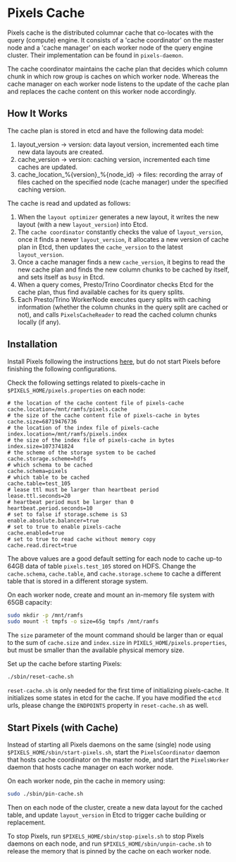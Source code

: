 # Pixels Cache
Pixels cache is the distributed columnar cache that co-locates with the query (compute) engine.
It consists of a 'cache coordinator' on the master node and a 'cache manager' on each worker node of the query engine cluster.
Their implementation can be found in `pixels-daemon`.

The cache coordinator maintains the cache plan that decides which column chunk in which row group is caches on which worker node.
Whereas the cache manager on each worker node listens to the update of the cache plan and replaces the cache content on this worker node accordingly.

## How It Works
The cache plan is stored in etcd and have the following data model:
1. layout_version -> version: data layout version, incremented each time new data layouts are created.
2. cache_version -> version: caching version, incremented each time caches are updated.
3. cache_location_%{version}_%{node_id} -> files: recording the array of files cached on the specified node (cache manager) under the specified caching version.

The cache is read and updated as follows:
1. When the `layout optimizer` generates a new layout, it writes the new layout (with a new `layout_version`) into Etcd.
2. The `cache coordinator` constantly checks the value of `layout_version`, once it finds a newer `layout_version`, it allocates a new version of cache plan in Etcd, then updates the `cache_version` to the latest `layout_version`.
3. Once a cache manager finds a new `cache_version`, it begins to read the new cache plan and finds the new column chunks to be cached by itself, and sets itself as `busy` in Etcd.
4. When a query comes, Presto/Trino Coordinator checks Etcd for the cache plan, thus find available caches for its query splits.
5. Each Presto/Trino WorkerNode executes query splits with caching information (whether the column chunks in the query split are cached or not), and calls `PixelsCacheReader` to read the cached column chunks locally (if any).

## Installation
Install Pixels following the instructions [here](../docs/INSTALL.md), but do not start Pixels before finishing the following configurations.

Check the following settings related to pixels-cache in `$PIXELS_HOME/pixels.properties` on each node:
```properties
# the location of the cache content file of pixels-cache
cache.location=/mnt/ramfs/pixels.cache
# the size of the cache content file of pixels-cache in bytes
cache.size=68719476736
# the location of the index file of pixels-cache
index.location=/mnt/ramfs/pixels.index
# the size of the index file of pixels-cache in bytes
index.size=1073741824
# the scheme of the storage system to be cached
cache.storage.scheme=hdfs
# which schema to be cached
cache.schema=pixels
# which table to be cached
cache.table=test_105
# lease ttl must be larger than heartbeat period
lease.ttl.seconds=20
# heartbeat period must be larger than 0
heartbeat.period.seconds=10
# set to false if storage.scheme is S3
enable.absolute.balancer=true
# set to true to enable pixels-cache
cache.enabled=true
# set to true to read cache without memory copy
cache.read.direct=true
```
The above values are a good default setting for each node to cache up-to 64GB data of table `pixels.test_105` stored on HDFS.
Change the `cache.schema`, `cache.table`, and `cache.storage.scheme` to cache a different table that is stored in a different storage system.

On each worker node, create and mount an in-memory file system with 65GB capacity:
```bash
sudo mkdir -p /mnt/ramfs
sudo mount -t tmpfs -o size=65g tmpfs /mnt/ramfs
```
The `size` parameter of the mount command should be larger than or equal to the sum of `cache.size` and `index.size` in
`PIXELS_HOME/pixels.properties`, but must be smaller than the available physical memory size.

Set up the cache before starting Pixels:
```bash
./sbin/reset-cache.sh
```
`reset-cache.sh` is only needed for the first time of initializing pixels-cache.
It initializes some states in etcd for the cache.
If you have modified the `etcd` urls, please change the `ENDPOINTS` property in `reset-cache.sh` as well.

## Start Pixels (with Cache)

Instead of starting all Pixels daemons on the same (single) node using `$PIXELS_HOME/sbin/start-pixels.sh`,
start the `PixelsCoordinator` daemon that hosts cache coordinator on the master node,
and start the `PixelsWorker` daemon that hosts cache manager on each worker node.

On each worker node, pin the cache in memory using:
```bash
sudo ./sbin/pin-cache.sh
```

Then on each node of the cluster, create a new data layout for the cached table, and update `layout_version` in Etcd to trigger cache building or replacement.

To stop Pixels, run `$PIXELS_HOME/sbin/stop-pixels.sh` to stop Pixels daemons on each node, and run `$PIXELS_HOME/sbin/unpin-cache.sh` to release the memory that is
pinned by the cache on each worker node.